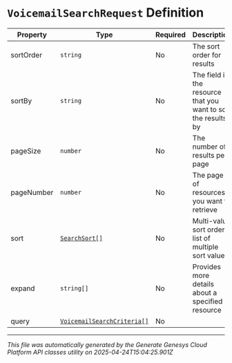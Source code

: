 # `VoicemailSearchRequest` Definition

| Property | Type | Required | Description |
|----------|------|----------|-------------|
| sortOrder | `string` | No | The sort order for results |
| sortBy | `string` | No | The field in the resource that you want to sort the results by |
| pageSize | `number` | No | The number of results per page |
| pageNumber | `number` | No | The page of resources you want to retrieve |
| sort | [`SearchSort[]`](searchsort-definition.md) | No | Multi-value sort order, list of multiple sort values |
| expand | `string[]` | No | Provides more details about a specified resource |
| query | [`VoicemailSearchCriteria[]`](voicemailsearchcriteria-definition.md) | No |  |

---

*This file was automatically generated by the Generate Genesys Cloud Platform API classes utility on 2025-04-24T15:04:25.901Z*